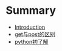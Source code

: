 # Summary

* [Introduction](README.md)
* [get与post的区别](chapter1.md)
* [python初了解](pythonchu-le-jie.md)

